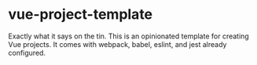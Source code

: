 # vue-project-template
Exactly what it says on the tin.  This is an opinionated template for creating Vue projects.  It comes with webpack, babel, eslint, and jest already configured.
